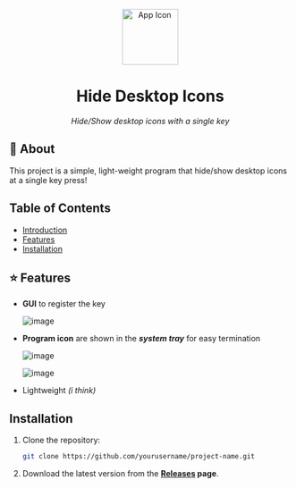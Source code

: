 <p align="center">
  <img src="https://github.com/user-attachments/assets/9b1ace6b-a684-4ea6-875a-368875bbb5a2" alt="App Icon" width="100">
</p>

<h1 align="center">Hide Desktop Icons</h1>

<p align="center"><i>Hide/Show desktop icons with a single key</i></p>

## 🚀 About

This project is a simple, light-weight program that hide/show desktop icons at a single key press!

## Table of Contents
- [Introduction](#about)
- [Features](#features)
- [Installation](#installation)

## ⭐ Features

- **GUI** to register the key
  
  ![image](https://github.com/user-attachments/assets/b6ec9b7c-57bc-44de-b515-f5f7698c2792)

- **Program icon** are shown in the ***system tray*** for easy termination

  ![image](https://github.com/user-attachments/assets/1735ca12-9bae-4bd1-a372-c6d7fc058ebf)

  ![image](https://github.com/user-attachments/assets/a130763b-3a92-4d18-abf3-efda1484d62c)

- Lightweight *(i think)*

## Installation

1. Clone the repository:
   ```bash
   git clone https://github.com/yourusername/project-name.git
   
2. Download the latest version from the **[Releases]([https://github.com/yourusername/your-repo/releases/latest](https://github.com/SpeedyTheXD/Hide-Desktop-Icons/releases)) page**.
